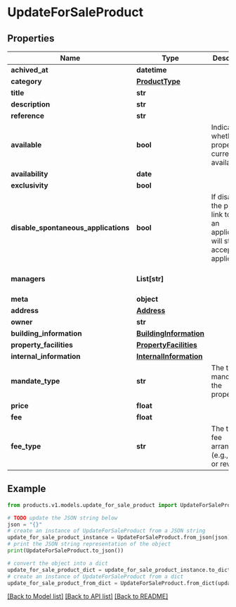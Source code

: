 # UpdateForSaleProduct


## Properties

Name | Type | Description | Notes
------------ | ------------- | ------------- | -------------
**achived_at** | **datetime** |  | [optional] 
**category** | [**ProductType**](ProductType.md) |  | [optional] 
**title** | **str** |  | [optional] 
**description** | **str** |  | [optional] 
**reference** | **str** |  | [optional] 
**available** | **bool** | Indicates whether the property is currently available. | [optional] [default to True]
**availability** | **date** |  | [optional] 
**exclusivity** | **bool** |  | [optional] 
**disable_spontaneous_applications** | **bool** | If disabled, the public link to send an application will stop accepting applications. | [optional] [default to False]
**managers** | **List[str]** |  | [optional] [default to []]
**meta** | **object** |  | [optional] 
**address** | [**Address**](Address.md) |  | [optional] 
**owner** | **str** |  | [optional] 
**building_information** | [**BuildingInformation**](BuildingInformation.md) |  | [optional] 
**property_facilities** | [**PropertyFacilities**](PropertyFacilities.md) |  | [optional] 
**internal_information** | [**InternalInformation**](InternalInformation.md) |  | [optional] 
**mandate_type** | **str** | The type of mandate for the property. | [optional] [default to 'sales']
**price** | **float** |  | [optional] 
**fee** | **float** |  | [optional] 
**fee_type** | **str** | The type of fee arrangement (e.g., direct or reverse). | [optional] [default to 'direct']

## Example

```python
from products.v1.models.update_for_sale_product import UpdateForSaleProduct

# TODO update the JSON string below
json = "{}"
# create an instance of UpdateForSaleProduct from a JSON string
update_for_sale_product_instance = UpdateForSaleProduct.from_json(json)
# print the JSON string representation of the object
print(UpdateForSaleProduct.to_json())

# convert the object into a dict
update_for_sale_product_dict = update_for_sale_product_instance.to_dict()
# create an instance of UpdateForSaleProduct from a dict
update_for_sale_product_from_dict = UpdateForSaleProduct.from_dict(update_for_sale_product_dict)
```
[[Back to Model list]](../README.md#documentation-for-models) [[Back to API list]](../README.md#documentation-for-api-endpoints) [[Back to README]](../README.md)


